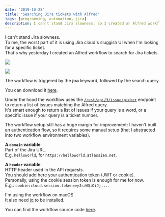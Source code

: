```yaml
---
date: "2019-10-28"
title: "Searching Jira tickets with Alfred"
tags: [programming, automation, jira]
description: I can't stand Jira slowness, so I created an Alfred workflow to search for Jira tickets.
---
```


I can't stand Jira slowness.  
To me, the worst part of it is using Jira cloud's sluggish UI when I'm looking for a specific ticket.  
That's why yesterday I created an Alfred workflow to search for Jira tickets.

![](/images/jira-multi.png)

![](/images/jira-single.png)

The workflow is triggered by the **jira** keyword, followed by the search query.

You can download it [here](https://github.com/mmazzarolo/alfred-jira-search/releases/latest).

Under the hood the workflow uses the [`/rest/api/3/issue/picker`](https://developer.atlassian.com/cloud/jira/platform/rest/v3/?utm_source=%2Fcloud%2Fjira%2Fplatform%2Frest%2F&utm_medium=302#api-rest-api-3-issue-picker-get) endpoint to return a list of issues matching the Alfred query.  
It's smart enough to return a list of issues if your query is a word, or a specific issue if your query is a ticket number.

The workflow setup still has a huge margin for improvement: I haven't built an authentication flow, so it requires some manual setup (that I abstracted into two workflow environment variables).

**A `domain` variable**  
Part of the Jira URL.  
E.g. `helloworld`, for `https://helloworld.atlassian.net`.

**A `header` variable**  
HTTP header used in the API requests.  
You should add here your authentication token (JWT or cookie).  
Personally, using the cookie session token is enough for me for now.  
E.g.: `cookie:cloud.session.token=eyJraWQiOiJj...`.

I'm using the workflow on macOS.  
It also need [jq](https://stedolan.github.io/jq/) to be installed.

You can find the workflow source code [here](https://github.com/mmazzarolo/alfred-jira-search).
